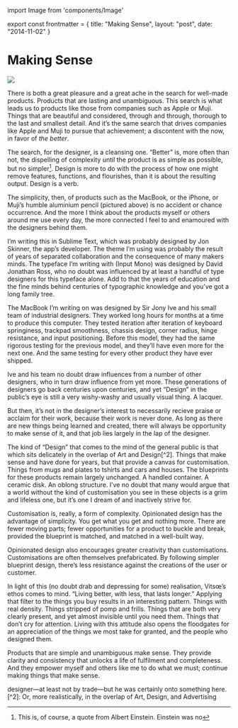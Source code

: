 import Image from 'components/Image'

export const frontmatter = {
title: "Making Sense",
layout: "post",
date: "2014-11-02"
}

# Making Sense

<Image src="2014/10/Muji-Aluminium-Pen.png" />

There is both a great pleasure and a great ache in the search for well-made
products. Products that are lasting and unambiguous. This search is what leads
us to products like those from companies such as Apple or Muji. Things that are
beautiful and considered, through and through, thorough to the last and smallest
detail. And it’s the same search that drives companies like Apple and Muji to
pursue that achievement; a discontent with the now, in favor of _the better_.

The search, for the designer, is a cleansing one. “Better” is, more often than
not, the dispelling of complexity until the product is as simple as possible,
but no simpler[^1]. Design is more to do with the process of how one might
remove features, functions, and flourishes, than it is about the resulting
output. Design is a verb.

The simplicity, then, of products such as the MacBook, or the iPhone, or Muji’s
humble aluminium pencil (pictured above) is no accident or chance occurrence.
And the more I think about the products myself or others around me use every
day, the more connected I feel to and enamoured with the designers behind them.

I’m writing this in Sublime Text, which was probably designed by Jon Skinner,
the app’s developer. The theme I’m using was probably the result of years of
separated collaboration and the consequence of many makers minds. The typeface
I’m writing with (Input Mono) was designed by David Jonathan Ross, who no doubt
was influenced by at least a handful of type designers for this typeface alone.
Add to that the years of education and the fine minds behind centuries of
typographic knowledge and you’ve got a long family tree.

The MacBook I’m writing on was designed by Sir Jony Ive and his small team of
industrial designers. They worked long hours for months at a time to produce
this computer. They tested iteration after iteration of keyboard springiness,
trackpad smoothness, chassis design, corner radius, hinge resistance, and input
positioning. Before this model, they had the same rigorous testing for the
previous model, and they’ll have even more for the next one. And the same
testing for every other product they have ever shipped.

Ive and his team no doubt draw influences from a number of other designers, who
in turn draw influence from yet more. These generations of designers go back
centuries upon centuries, and yet “Design” in the public’s eye is still a very
wishy-washy and usually visual thing. A lacquer.

But then, it’s not in the designer’s interest to necessarily recieve praise or
acclaim for their work, because their work is never done. As long as there are
new things being learned and created, there will always be opportunity to make
sense of it, and that job lies largely in the lap of the designer.

The kind of “Design” that comes to the mind of the general public is that which
sits delicately in the overlap of Art and Design[^2]. Things that make sense and
have done for years, but that provide a canvas for customisation. Things from
mugs and plates to tshirts and cars and houses. The blueprints for these
products remain largely unchanged. A handled container. A ceramic disk. An
oblong structure. I’ve no doubt that many would argue that a world without the
kind of customisation you see in these objects is a grim and lifeless one, but
it’s one I dream of and inactively strive for.

Customisation is, really, a form of complexity. Opinionated design has the
advantage of simplicity. You get what you get and nothing more. There are fewer
moving parts; fewer opportunities for a product to buckle and break, provided
the blueprint is matched, and matched in a well-built way.

Opinionated design also encourages greater creativity than customisations.
Customisations are often themselves prefabricated. By following simpler
blueprint design, there’s less resistance against the creations of the user or
customer.

In light of this (no doubt drab and depressing for some) realisation, Vitsœ’s
ethos comes to mind. “Living better, with less, that lasts longer.” Applying
that filter to the things you buy results in an interesting pattern. Things with
real density. Things stripped of pomp and frills. Things that are both very
clearly present, and yet almost invisible until you need them. Things that don’t
cry for attention. Living with this attitude also opens the floodgates for an
appreciation of the things we most take for granted, and the people who designed
them.

Products that are simple and unambiguous make sense. They provide clarity and
consistency that unlocks a life of fulfilment and completeness. And they empower
myself and others like me to do what we must; continue making things that make
sense.

[^1]: This is, of course, a quote from Albert Einstein. Einstein was no

designer—at least not by trade—but he was certainly onto something here. [^2]:
Or, more realistically, in the overlap of Art, Design, and Advertising
